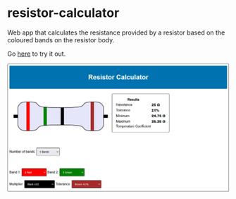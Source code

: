 # resistor-calculator
Web app that calculates the resistance provided by a resistor based on the coloured bands on the resistor body.

Go [here](https://gestalte.github.io/resistor-calculator/) to try it out.

![resistor-calculator](https://github.com/Gestalte/resistor-calculator/blob/master/resistor.PNG?raw=true)